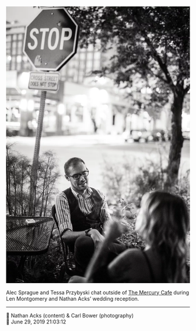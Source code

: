 ![Alec Sprague and Tessa Przybyski chat outside of the Mercury Cafe](assets/32db7c5fcc980b3428fe91e838482a10.webp)

Alec Sprague and Tessa Przybyski chat outside of [The Mercury Cafe](http://mercurycafe.com/) during Len Montgomery and Nathan Acks’ wedding reception.

- - - -

<span aria-hidden="true">👥</span> Nathan Acks (content) & Carl Bower (photography)  
<span aria-hidden="true">📅</span> June 29, 2019 21:03:12
